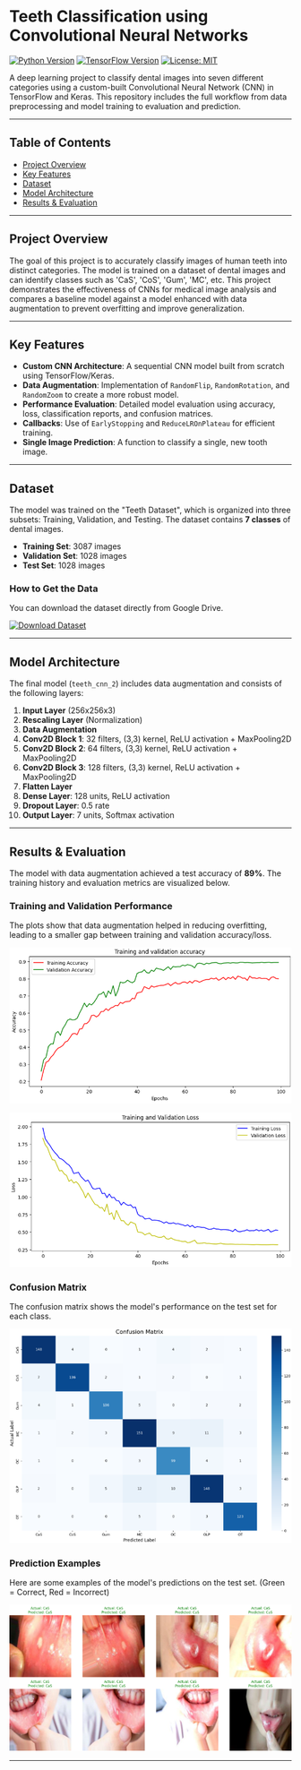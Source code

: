 # Teeth Classification using Convolutional Neural Networks

 <!-- Optional: Create a banner image -->

[![Python Version](https://img.shields.io/badge/Python-3.9+-blue.svg)](https://www.python.org/downloads/)
[![TensorFlow Version](https://img.shields.io/badge/TensorFlow-2.10+-orange.svg)](https://www.tensorflow.org/)
[![License: MIT](https://img.shields.io/badge/License-MIT-yellow.svg)](https://opensource.org/licenses/MIT)

A deep learning project to classify dental images into seven different categories using a custom-built Convolutional Neural Network (CNN) in TensorFlow and Keras. This repository includes the full workflow from data preprocessing and model training to evaluation and prediction.

---

## Table of Contents
- [Project Overview](#project-overview)
- [Key Features](#key-features)
- [Dataset](#dataset)
- [Model Architecture](#model-architecture)
- [Results & Evaluation](#results--evaluation)


---

## Project Overview

The goal of this project is to accurately classify images of human teeth into distinct categories. The model is trained on a dataset of dental images and can identify classes such as 'CaS', 'CoS', 'Gum', 'MC', etc. This project demonstrates the effectiveness of CNNs for medical image analysis and compares a baseline model against a model enhanced with data augmentation to prevent overfitting and improve generalization.

---

## Key Features

- **Custom CNN Architecture**: A sequential CNN model built from scratch using TensorFlow/Keras.
- **Data Augmentation**: Implementation of `RandomFlip`, `RandomRotation`, and `RandomZoom` to create a more robust model.
- **Performance Evaluation**: Detailed model evaluation using accuracy, loss, classification reports, and confusion matrices.
- **Callbacks**: Use of `EarlyStopping` and `ReduceLROnPlateau` for efficient training.
- **Single Image Prediction**: A function to classify a single, new tooth image.

---

## Dataset

The model was trained on the "Teeth Dataset", which is organized into three subsets: Training, Validation, and Testing. The dataset contains **7 classes** of dental images.

- **Training Set**: 3087 images
- **Validation Set**: 1028 images
- **Test Set**: 1028 images

### How to Get the Data

You can download the dataset directly from Google Drive.

[![Download Dataset](https://img.shields.io/badge/Dataset-Download_Zip-blue.svg)](https://drive.google.com/uc?export=download&id=1WEySXMFz6v1OgPkLKJ8QIp3Lk-eyTObY)

---

## Model Architecture

The final model (`teeth_cnn_2`) includes data augmentation and consists of the following layers:
1.  **Input Layer** (256x256x3)
2.  **Rescaling Layer** (Normalization)
3.  **Data Augmentation**
4.  **Conv2D Block 1**: 32 filters, (3,3) kernel, ReLU activation + MaxPooling2D
5.  **Conv2D Block 2**: 64 filters, (3,3) kernel, ReLU activation + MaxPooling2D
6.  **Conv2D Block 3**: 128 filters, (3,3) kernel, ReLU activation + MaxPooling2D
7.  **Flatten Layer**
8.  **Dense Layer**: 128 units, ReLU activation
9.  **Dropout Layer**: 0.5 rate
10. **Output Layer**: 7 units, Softmax activation

---

## Results & Evaluation

The model with data augmentation achieved a test accuracy of **89%**. The training history and evaluation metrics are visualized below.

### Training and Validation Performance

The plots show that data augmentation helped in reducing overfitting, leading to a smaller gap between training and validation accuracy/loss.

![Training and validation accuracy](results/Training_and_validation_accuracy.png)

![Training and validation loss](results/Training_and_validation_loss.png)

### Confusion Matrix

The confusion matrix shows the model's performance on the test set for each class.

![Confusion Matrix](results/confusion_matrix.png)

### Prediction Examples

Here are some examples of the model's predictions on the test set. (Green = Correct, Red = Incorrect)

![Prediction Examples](results/prediction_examples.png)

---

